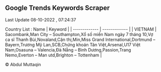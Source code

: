 

## Google Trends Keywords Scraper 
 
Last Update 08-10-2022 , 07:24:37

Country List :
 Name  | Keyword |
| ------------- | ------------- |
| VIETNAM | Sacombank,Man City – Southampton,Xổ số miền Nam ngày 7 tháng 10,Vợ ca sĩ Thanh Bùi,Novaland,Cận thị,Min,Miss Grand International,Dortmund – Bayern,Trương Mỹ Lan,SCB,Chứng khoán Tân Việt,Arsenal,U17 Việt Nam,Osasuna – Valencia,Đà Nẵng – Bình Dương,Passion,Trang Nemo,Everton – Man utd,Brighton – Tottenham |



© Abdul Muttaqin 

